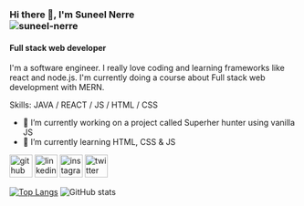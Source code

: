 ### Hi there 👋, I'm Suneel Nerre <span style="display:flex; justify-conetne:space-between"> <img src="https://komarev.com/ghpvc/?username=suneel-nerre&label=Profile%20views&color=0e75b6&style=flat" alt="suneel-nerre" /> </span>
#### Full stack web developer
I'm a software engineer. I really love coding and learning frameworks like react and node.js. I'm currently doing a course about Full stack web development with MERN.

Skills: JAVA / REACT / JS / HTML / CSS

- 🔭 I’m currently working on a project called Superher hunter using vanilla JS 
- 🌱 I’m currently learning HTML, CSS & JS 


[<img src='https://cdn.jsdelivr.net/npm/simple-icons@3.0.1/icons/github.svg' alt='github' height='40'>](https://github.com/Suneel-Nerre)  [<img src='https://cdn.jsdelivr.net/npm/simple-icons@3.0.1/icons/linkedin.svg' alt='linkedin' height='40'>](https://www.linkedin.com/in/suneel-nerre/)  [<img src='https://cdn.jsdelivr.net/npm/simple-icons@3.0.1/icons/instagram.svg' alt='instagram' height='40'>](https://www.instagram.com/suneel_in/)  [<img src='https://cdn.jsdelivr.net/npm/simple-icons@3.0.1/icons/twitter.svg' alt='twitter' height='40'>](https://twitter.com/suneel_in)  

[![Top Langs](https://github-readme-stats.vercel.app/api/top-langs/?username=Suneel-Nerre)](https://github.com/anuraghazra/github-readme-stats) ![GitHub stats](https://github-readme-stats.vercel.app/api?username=Suneel-Nerre&show_icons=true)  

